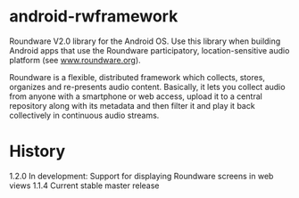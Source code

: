 android-rwframework
===================

Roundware V2.0 library for the Android OS. Use this library when building
Android apps that use the Roundware participatory, location-sensitive audio
platform (see www.roundware.org).

Roundware is a flexible, distributed framework which collects, stores,
organizes and re-presents audio content. Basically, it lets you collect
audio from anyone with a smartphone or web access, upload it to a central
repository along with its metadata and then filter it and play it back
collectively in continuous audio streams.


History
=======
1.2.0 In development: Support for displaying Roundware screens in web views
1.1.4 Current stable master release